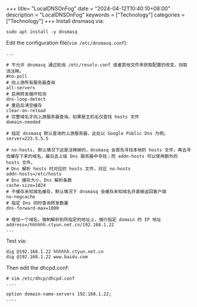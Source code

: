 +++
title= "LocalDNSOnFog"
date = "2024-04-12T10:40:10+08:00"
description = "LocalDNSOnFog"
keywords = ["Technology"]
categories = ["Technology"]
+++
Install dnsmasq via:     

```
sudo apt install -y dnsmasq
```
Edit the configuration file(`vim /etc/dnsmasq.conf`):      

```
...

# 不允许 dnsmasq 通过轮询 /etc/resolv.conf 或者其他文件来获取配置的改变，则取消注释。
#no-poll
# 向上游所有服务器查询
all-servers
# 启用转发循环检测
dns-loop-detect
# 重启后清空缓存
clear-on-reload
# 完整域名才向上游服务器查询，如果是主机名仅查找 hosts 文件
domain-needed

# 指定 dnsmasq 默认查询的上游服务器，此处以 Google Public Dns 为例。
server=223.5.5.5

# no-hosts, 默认情况下这是注释掉的，dnsmasq 会首先寻找本地的 hosts 文件，再去寻找缓存下来的域名，最后去上级 Dns 服务器中寻找；而 addn-hosts 可以使用额外的 hosts 文件。
# Dns 解析 hosts 时对应的 hosts 文件，对应 no-hosts
addn-hosts=/etc/hosts
# Dns 缓存大小，Dns 解析条数
cache-size=1024
# 不缓存未知域名缓存，默认情况下 dnsmasq 会缓存未知域名并直接返回客户端
no-negcache
# 指定 Dns 同时查询转发数量
dns-forward-max=1000

# 增加一个域名，强制解析到所指定的地址上，强行指定 domain 的 IP 地址
address=/hhhhhh.ctyun.net.cn/192.168.1.22
...
```
Test via:      

```
dig @192.168.1.22 hhhhhh.ctyun.net.cn
dig @192.168.1.22 www.baidu.com
```
Then edit the dhcpd.conf:     

```
# vim /etc/dhcp/dhcpd.conf
....

option domain-name-servers 192.168.1.22;
....
```
